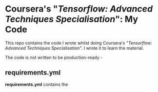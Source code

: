 # Coursera's "*Tensorflow: Advanced Techniques Specialisation*": My Code

This repo contains the code I wrote whilst doing Coursera's "*Tensorflow: Advanced Techniques Specialisation*". I 
wrote it to learn the material.

The code is not written to be production-ready -  

## requirements.yml

**requirements.yml** contains the   